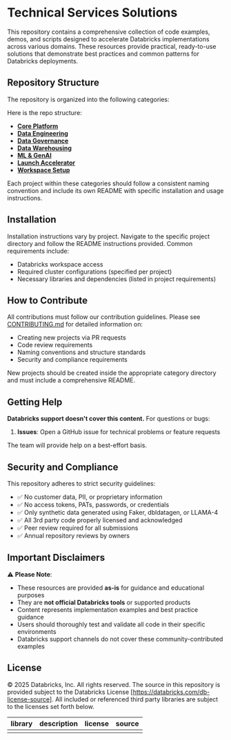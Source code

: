 # Technical Services Solutions

This repository contains a comprehensive collection of code examples, demos, and scripts designed to accelerate Databricks implementations across various domains. These resources provide practical, ready-to-use solutions that demonstrate best practices and common patterns for Databricks deployments.

## Repository Structure

The repository is organized into the following categories:

Here is the repo structure:

- [**Core Platform**](core-platform)
- [**Data Engineering**](data-engineering)
- [**Data Governance**](data-governance)
- [**Data Warehousing**](data-warehousing)
- [**ML & GenAI**](genai-ml)
- [**Launch Accelerator**](launch-accelerator)
- [**Workspace Setup**](workspace-setup)

Each project within these categories should follow a consistent naming convention and include its own README with specific installation and usage instructions.

## Installation

Installation instructions vary by project. Navigate to the specific project directory and follow the README instructions provided. Common requirements include:

- Databricks workspace access
- Required cluster configurations (specified per project)
- Necessary libraries and dependencies (listed in project requirements)

## How to Contribute

All contributions must follow our contribution guidelines. Please see [CONTRIBUTING.md](CONTRIBUTING.md) for detailed information on:

- Creating new projects via PR requests
- Code review requirements
- Naming conventions and structure standards
- Security and compliance requirements

New projects should be created inside the appropriate category directory and must include a comprehensive README.

## Getting Help

**Databricks support doesn't cover this content.** For questions or bugs:

1. **Issues**: Open a GitHub issue for technical problems or feature requests

The team will provide help on a best-effort basis.

## Security and Compliance

This repository adheres to strict security guidelines:

- ✅ No customer data, PII, or proprietary information
- ✅ No access tokens, PATs, passwords, or credentials
- ✅ Only synthetic data generated using Faker, dbldatagen, or LLAMA-4
- ✅ All 3rd party code properly licensed and acknowledged
- ✅ Peer review required for all submissions
- ✅ Annual repository reviews by owners

## Important Disclaimers

⚠️ **Please Note**: 
- These resources are provided **as-is** for guidance and educational purposes
- They are **not official Databricks tools** or supported products
- Content represents implementation examples and best practice guidance
- Users should thoroughly test and validate all code in their specific environments
- Databricks support channels do not cover these community-contributed examples

## License

&copy; 2025 Databricks, Inc. All rights reserved. The source in this repository is provided subject to the Databricks License [https://databricks.com/db-license-source]. 
All included or referenced third party libraries are subject to the licenses set forth below.

| library | description | license | source |
|---------|-------------|---------|--------|
| | | | |
